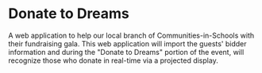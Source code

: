 # Donate to Dreams

A web application to help our local branch of Communities-in-Schools with their fundraising gala. This web application will import the guests' bidder information and during the "Donate to Dreams" portion of the event, will recognize those who donate in real-time via a projected display.
